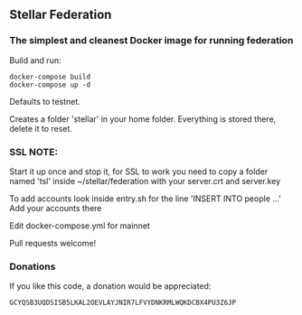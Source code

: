  ## Stellar Federation  

### The simplest and cleanest Docker image for running federation

Build and run:
```
docker-compose build
docker-compose up -d
```

Defaults to testnet.

Creates a folder 'stellar' in your home folder.  Everything is stored there, delete it to reset.

### SSL NOTE:
Start it up once and stop it, for SSL to work you need to copy a folder named 'tsl' inside ~/stellar/federation with your server.crt and server.key

To add accounts look inside entry.sh for the line 'INSERT INTO people ...'
Add your accounts there

Edit docker-compose.yml for mainnet

Pull requests welcome!

### Donations
If you like this code, a donation would be appreciated:
```
GCYQSB3UQDSISB5LKAL2OEVLAYJNIR7LFVYDNKRMLWQKDCBX4PU3Z6JP
```
